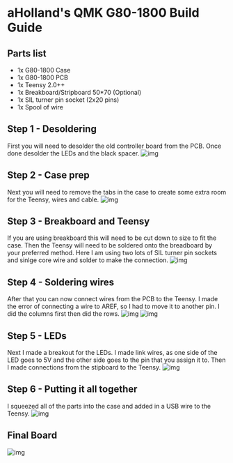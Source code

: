 # aHolland's QMK G80-1800 Build Guide

## Parts list
* 1x 	  G80-1800 Case
* 1x 	  G80-1800 PCB
* 1x 	  Teensy 2.0++
* 1x    Breakboard/Stripboard 50*70 (Optional)
* 1x    SIL turner pin socket (2x20 pins)
* 1x    Spool of wire

## Step 1 - Desoldering

First you will need to desolder the old controller board from the PCB. Once done desolder the LEDs and the black spacer. 
![img](https://i.imgur.com/ySP3WIQ.jpg)

## Step 2 - Case prep

Next you will need to remove the tabs in the case to create some extra room for the Teensy, wires and cable. 
![img](https://i.imgur.com/H1tK3fc.jpg)

## Step 3 - Breakboard and Teensy

If you are using breakboard this will need to be cut down to size to fit the case. Then the Teensy will need to be soldered onto the breadboard by your preferred method. Here I am using two lots of SIL turner pin sockets and sinlge core wire and solder to make the connection. 
![img](https://i.imgur.com/Oh1sr4Z.jpg)

## Step 4 - Soldering wires

After that you can now connect wires from the PCB to the Teensy. I made the error of connecting a wire to AREF, so I had to move it to another pin. I did the columns first then did the rows. 
![img](https://i.imgur.com/XjfwfGh.jpg)
![img](https://i.imgur.com/JxB6cti.jpg)

## Step 5 - LEDs
Next I made a breakout for the LEDs. I made link wires, as one side of the LED goes to 5V and the other side goes to the pin that you assign it to. Then I made connections from the stipboard to the Teensy. 
![img](https://i.imgur.com/64fWzQx.jpg)

## Step 6 - Putting it all together
I squeezed all of the parts into the case and added in a USB wire to the Teensy. 
![img](https://i.imgur.com/s9Uk1On.jpg)

## Final Board
![img](https://i.imgur.com/GLZ2BeS.jpg)

